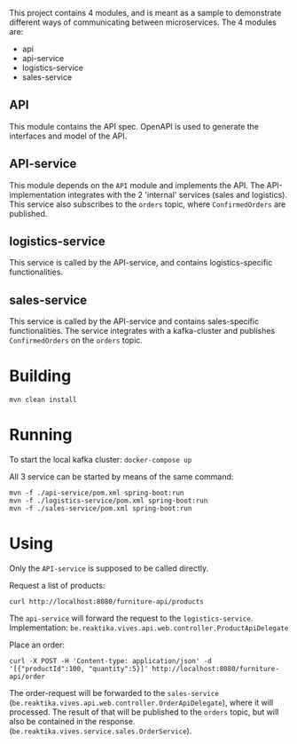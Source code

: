 This project contains 4 modules, and is meant as a sample to demonstrate different ways of communicating between microservices.
The 4 modules are:
* api
* api-service
* logistics-service
* sales-service

## API
This module contains the API spec. OpenAPI is used to generate the interfaces and model of the API.

## API-service
This module depends on the `API` module and implements the API. The API-implementation integrates with the 2 'internal' services (sales and logistics).
This service also subscribes to the `orders` topic, where `ConfirmedOrders` are published.

## logistics-service
This service is called by the API-service, and contains logistics-specific functionalities.

## sales-service
This service is called by the API-service and contains sales-specific functionalities.
The service integrates with a kafka-cluster and publishes `ConfirmedOrders` on the `orders` topic.


# Building

`mvn clean install`

# Running

To start the local kafka cluster:
`docker-compose up`

All 3 service can be started by means of the same command:
```
mvn -f ./api-service/pom.xml spring-boot:run
mvn -f ./logistics-service/pom.xml spring-boot:run
mvn -f ./sales-service/pom.xml spring-boot:run
```

# Using

Only the `API-service` is supposed to be called directly.

Request a list of products:
```
curl http://localhost:8080/furniture-api/products
```
The `api-service` will forward the request to the `logistics-service`.
Implementation: `be.reaktika.vives.api.web.controller.ProductApiDelegate`

Place an order:
```
curl -X POST -H 'Content-type: application/json' -d '[{"productId":100, "quantity":5}]' http://localhost:8080/furniture-api/order
```
The order-request will be forwarded to the `sales-service` (`be.reaktika.vives.api.web.controller.OrderApiDelegate`), where it will processed.
The result of that will be published to the `orders` topic, but will also be contained in the response.
(`be.reaktika.vives.service.sales.OrderService`).

